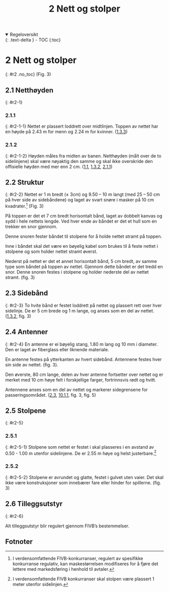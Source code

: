 ﻿---
title: 2 Nett og stolper
parent: Kapittel 1 - Anlegg og utstyr
---
<details open markdown="block">
  <summary>
    Regeloversikt
  </summary>
  {: .text-delta }
- TOC
{:toc}
</details>

# 2 Nett og stolper
{: #r2 .no_toc}
(Fig. 3)

## 2.1 Netthøyden
{: #r2-1}

### 2.1.1 
{: #r2-1-1}
Nettet er plassert loddrett over midtlinjen. Toppen av nettet har en høyde
på 2.43 m for menn og 2.24 m for kvinner.
([1.3.3](../para1/#r1-3-3))

### 2.1.2 
{: #r2-1-2}
Høyden måles fra midten av banen. Netthøyden (målt over de to sidelinjene) skal være 
nøyaktig den samme og skal ikke overskride den offisielle høyden med mer enn 2 cm. 
([1.1](../para1/#r1-1), [1.3.2](../para1/#r1-3-2), [2.1.1](#r2-1-1))

## 2.2 Struktur
{: #r2-2}
Nettet er 1 m bredt (± 3cm) og 9.50 – 10 m langt (med 25 – 50 cm på hver side av sidebåndene)
og laget av svart snøre i masker på 10 cm kvadrater.[^1] (Fig. 3)

På toppen er det et 7 cm bredt horisontalt bånd, laget av dobbelt kanvas og sydd i hele 
nettets lengde. Ved hver ende av båndet er det et hull som en trekker en snor gjennom. 

Denne snoren fester båndet til stolpene for å holde nettet stramt på toppen.

Inne i båndet skal det være en bøyelig kabel som brukes til å feste nettet i stolpene og 
som holder nettet stramt øverst.

Nederst på nettet er det et annet horisontalt bånd, 5 cm bredt, av samme type som 
båndet på toppen av nettet. Gjennom dette båndet er det tredd en snor. Denne snoren 
festes i stolpene og holder nederste del av nettet stramt.
(fig. 3)

## 2.3 Sidebånd
{: #r2-3}
To hvite bånd er festet loddrett på nettet og plassert rett over hver sidelinje.
De er 5 cm brede og 1 m lange, og anses som en del av nettet.
([1.3.2](../para1/#r1-3-2), fig. 3)

## 2.4 Antenner
{: #r2-4}
En antenne er ei bøyelig stang, 1.80 m lang og 10 mm i diameter. Den er laget av 
fiberglass eller liknende materiale.

En antenne festes på ytterkanten av hvert sidebånd. Antennene festes hver sin side av 
nettet.
(fig. 3).

Den øverste, 80 cm lange, delen av hver antenne fortsetter over nettet og er merket med 
10 cm høye felt i forskjellige farger, fortrinnsvis rødt og hvitt.

Antennene anses som en del av nettet og markerer sidegrensene for passeringsområdet. 
([2.3](#r2-3), [10.1.1](../para10/#r10-1-1), fig. 3, fig. 5)

## 2.5 Stolpene
{: #r2-5}

### 2.5.1
{: #r2-5-1}
Stolpene som nettet er festet i skal plasseres i en avstand av 
0.50 - 1.00 m utenfor sidelinjene. De er 2.55 m høye og helst justerbare.[^2]

### 2.5.2
{: #r2-5-2}
Stolpene er avrundet og glatte, festet i gulvet uten vaier. Det skal ikke være 
konstruksjoner som innebærer fare eller hinder for spillerne.
(fig. 3)

## 2.6 Tilleggsutstyr
{: #r2-6}

Alt tilleggsutstyr blir regulert gjennom FIVB’s bestemmelser.

## Fotnoter

[^1]:
    I verdensomfattende FIVB-konkurranser, regulert av spesifikke konkurranse 
    regulativ, kan maskestørrelsen modifiseres for å fjøre det lettere med
    markedsføring i henhold til avtaler.

[^2]:
    I verdensomfattende FIVB konkurranser skal stolpen være plassert 1 meter
    utenfor sidelinjen.
